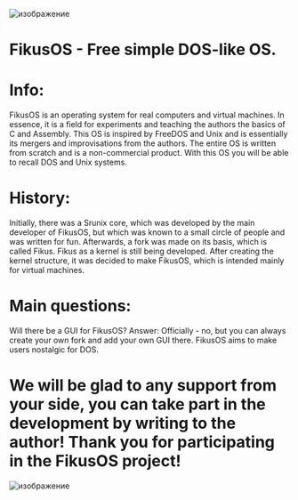 ![изображение](https://github.com/user-attachments/assets/960326d3-5302-446b-b020-357b425fe36d)

# FikusOS - Free simple DOS-like OS.

# Info:

FikusOS is an operating system for real computers and virtual machines. In essence, it is a field for experiments and teaching the authors the basics of C and Assembly. This OS is inspired by FreeDOS and Unix and is essentially its mergers and improvisations from the authors. The entire OS is written from scratch and is a non-commercial product. With this OS you will be able to recall DOS and Unix systems.

# History:

Initially, there was a Srunix core, which was developed by the main developer of FikusOS, but which was known to a small circle of people and was written for fun. Afterwards, a fork was made on its basis, which is called Fikus. Fikus as a kernel is still being developed. After creating the kernel structure, it was decided to make FikusOS, which is intended mainly for virtual machines.

# Main questions:

Will there be a GUI for FikusOS? Answer: Officially - no, but you can always create your own fork and add your own GUI there. FikusOS aims to make users nostalgic for DOS.

# We will be glad to any support from your side, you can take part in the development by writing to the author! Thank you for participating in the FikusOS project!

![изображение](https://github.com/user-attachments/assets/02660643-4c13-4e3c-b835-aeb61bb009fc)
